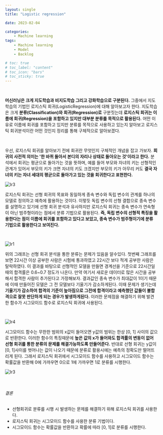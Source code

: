 ```yaml
---
layout: single
title: "Logistic regression"

date: 2023-02-04

categories:
    - Machine learning
tags:
    - Machine learning
    - Model
    - Backlog

# toc: true
# toc_label: "content"
# toc_icon: "bars"
# toc_sticky: true
---
```

<br>

**머신러닝은 크게 지도학습과 비지도학습 그리고 강화학습으로 구분된다.** 그중에서 지도학습의 기법인 로지스틱 회귀(LogisticRegression)에 대해 알아보고자 한다. 지도학습은 크게 **분류(Classification)와 회귀(Regression)로** 구분짓는데 **로지스틱 회귀는 이름에 회귀(Regression)을 포함하고 있지만 대부분 분류를 목적으로 활용된다.** 어떤 이유로 이름에 회귀를 포함하고 있지만 분류를 목적으로 사용하고 있는지 알아보고 로지스틱 회귀분석이란 어떤 것인지 정리를 통해 구체적으로 알아보겠다.

<br>

우선, 로지스틱 회귀를 알아보기 전에 회귀란 무엇인지 구체적인 개념을 잡고 가보자. **회귀의 사전적 의미는 '한 바퀴 돌아서 본디의 자리나 상태로 돌아오는 것'이라고 한다.** 분석에서 회귀는 평균으로 돌아가는 것을 뜻하며, 예를 들어 부모와 자녀의 키는 선형적인 관계가 있어서 부모의 키가 크면 자녀의 키도 크겠지만 부모의 키가 아무리 커도 **결국 자녀의 키는 자녀 세대의 평균으로 돌아가고 있는 것을 회귀한다고 표현한다.**

![lr3](https://user-images.githubusercontent.com/82218035/116064424-f6d4b980-a6c0-11eb-9fa3-f4a83685b1e8.PNG)

로지스틱 회귀는 선형 회귀의 목표와 동일하게 종속 변수와 독립 변수의 관계를 하나의 모델로 정의하고 예측에 활용하는 것이다. 이렇듯 독립 변수의 선형 결합으로 종속 변수를 설명하고 있기에 선형 회귀 분석과 유사하지만 로지스틱 회귀는 종속 변수가 연속형이 아닌 범주형이라는 점에서 분류 기법으로 활용된다. **즉, 독립 변수의 선형적 특징을 활용한다는 점이 이름에 회귀를 포함하고 있다고 보았고, 종속 변수가 범주형이기에 분류 기법으로 활용한다고 보여진다.**

<br>

![lr1](https://user-images.githubusercontent.com/82218035/116064474-02c07b80-a6c1-11eb-9606-ac525f25e44f.PNG)

위의 그래프는 선형 회귀 분석을 통한 분류는 문제가 있음을 알수있다. 첫번째 그래프를 보면 22시간 이상 공부한 사람은 시험에 통과하였고 22시간 보다 적게 공부한 사람은 탈락하였다. 이 결과를 바탕으로 선형적인 모델을 만들면 경계선을 기준으로 22시간일때의 합격률은 0.6~0.7 정도가 나온다. 만약 여기서 새로운 데이터로 많은 시간을 공부해서 합격한 사람이 추가된다고 가정해보자. 결과값인  종속 변수가 최대값이 1이기 때문에 이때 만들어진 모델은 그 전 모델보다 기울기가 감소하게된다. 이때 문제가 생기는데 **기울기가 감소하여 합격의 기준이 높아짐으로 그전에 합격이라고 예측했던 값들이 불합격으로 잘못 판단하게 되는 경우가 발생하게된다.** 이러한 문제점을 해결하기 위해 발견한 함수가 시그모이드 함수로 로지스틱 회귀에 사용된다.

<br>

![lr4](https://user-images.githubusercontent.com/82218035/116173868-4c07de00-a748-11eb-8ca1-44e4b11cc212.PNG)

시그모이드 함수는 무한한 범위의 x값이 들어오면 y값의 범위는 한상 [0, 1] 사이의 값으로 반환한다. 이러한 함수의 특징때문에 **높은 값의 x가 들어와도 합격률의 변동이 없어 선형 회귀를 통한 분류의 문제를 해결가능하도록 만들어준다.** 반대로 선형 회귀는 y값이 [0, 1]사이를 벗어나는 값이 나오기 때문에 분류로 활용시에는 예측의 정확도만 떨어뜨리게 된다. 그래서 로지스틱 회귀에서 시그모이드 함수를 사용하고 시그모이드 함수는 확률값을 반환해 0에 가까우면 0으로 1에 가까우면 1로 분류를 시행한다.

![lr3](https://user-images.githubusercontent.com/82218035/116173913-60e47180-a748-11eb-9f66-c5897a944856.PNG)

<br>

###### 결론
- 선형회귀로 분류를 시행 시 발생하는 문제를 해결하기 위해 로지스틱 회귀를 사용한다.
- 로지스틱 회귀는 시그모이드 함수를 사용한 분류 기법이다.
- 시그모이드 함수는 확률값을 반환하고 확률에 따라 [0, 1]로 분류를 시행한다.
